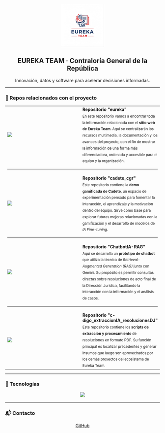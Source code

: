 <!-- profile/README.md (org: eurekacgr) -->

<p align="center">
  <img src="profile/assets/eureka_logo.png" alt="EUREKA Team" width="140" />
</p>

<h2 align="center">EUREKA TEAM · Contraloría General de la República</h2>
<p align="center">Innovación, datos y software para acelerar decisiones informadas.</p>

---

### 🚀 Repos relacionados con el proyecto

<table align="center">
  <tr>
    <td width="380">
      <a href="https://github.com/eurekacgr/eureka">
        <img src="https://github-readme-stats.vercel.app/api/pin/?username=eurekacgr&repo=eureka&theme=dark&hide_border=true&v=2"/>
      </a>
    </td>
    <td style="vertical-align:middle; padding-left:12px;">
      <b>Repositorio "eureka"</b><br/>
      <sub>
        En este repositorio vamos a encontrar toda la información relacionada con el <b>sitio web de Eureka Team</b>. 
        Aquí se centralizarán los recursos multimedia, la documentación y los avances del proyecto, con el fin de mostrar 
        la información de una forma más diferenciadora, ordenada y accesible para el equipo y la organización.
      </sub>
    </td>
  </tr>
  <tr><td colspan="2"><hr/></td></tr>
  <tr>
    <td>
      <a href="https://github.com/eurekacgr/cadete_cgr">
        <img src="https://github-readme-stats.vercel.app/api/pin/?username=eurekacgr&repo=cadete_cgr&theme=dark&hide_border=true&v=2" width="420"/>
      </a>
    </td>
    <td style="vertical-align:middle; padding-left:12px;">
      <b>Repositorio "cadete_cgr"</b><br/>
      <sub>
        Este repositorio contiene la <b>demo gamificada de Cadete</b>, un espacio de experimentación pensado para fomentar 
        la interacción, el aprendizaje y la motivación dentro del equipo. Sirve como base para explorar futuras mejoras 
        relacionadas con la gamificación y el desarrollo de modelos de <i>IA Fine-tuning</i>.
      </sub>
    </td>
  </tr>
  <tr><td colspan="2"><hr/></td></tr>
  <tr>
    <td>
      <a href="https://github.com/eurekacgr/ChatbotIA-RAG">
        <img src="https://github-readme-stats.vercel.app/api/pin/?username=eurekacgr&repo=ChatbotIA-RAG&theme=dark&hide_border=true&v=2" width="420"/>
      </a>
    </td>
    <td style="vertical-align:middle; padding-left:12px;">
      <b>Repositorio "ChatbotIA-RAG"</b><br/>
      <sub>
        Aquí se desarrolla un <b>prototipo de chatbot</b> que utiliza la técnica de <i>Retrieval-Augmented Generation (RAG)</i> 
        junto con Gemini. Su propósito es permitir consultas directas sobre resoluciones de acto final de la Dirección Jurídica, 
        facilitando la interacción con la información y el análisis de casos.
      </sub>
    </td>
  </tr>
  <tr><td colspan="2"><hr/></td></tr>
  <tr>
    <td>
      <a href="https://github.com/eurekacgr/c-digo_extraccionIA_resolucionesDJ">
        <img src="https://github-readme-stats.vercel.app/api/pin/?username=eurekacgr&repo=c-digo_extraccionIA_resolucionesDJ&theme=dark&hide_border=true&v=2" width="420"/>
      </a>
    </td>
    <td style="vertical-align:middle; padding-left:12px;">
      <b>Repositorio "c-digo_extraccionIA_resolucionesDJ"</b><br/>
      <sub>
        Este repositorio contiene los <b>scripts de extracción y procesamiento</b> de resoluciones en formato PDF. 
        Su función principal es localizar precedentes y generar insumos que luego son aprovechados por los demás 
        proyectos del ecosistema de Eureka Team.
      </sub>
    </td>
  </tr>
</table>

---

### 🧰 Tecnologías
<p align="center">
  <img src="https://skillicons.dev/icons?i=python,js,html,css,fastapi,react,tailwind,bootstrap,github,git&perline=8" />
</p>

---

### 📬 Contacto
<p align="center">
  <a href="https://github.com/eurekacgr">GitHub</a>
</p>
